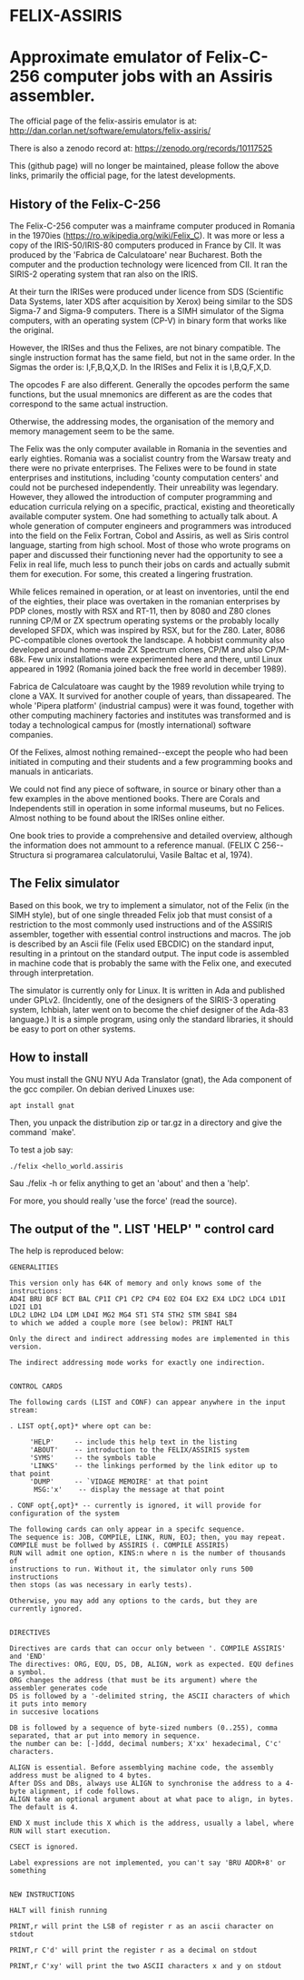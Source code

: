 # FELIX-ASSIRIS
# Approximate emulator of Felix-C-256 computer jobs with an Assiris assembler.

The official page of the felix-assiris emulator is at: http://dan.corlan.net/software/emulators/felix-assiris/

There is also a zenodo record at: https://zenodo.org/records/10117525

This (github page) will no longer be maintained, please follow the above links, primarily the official page,
for the latest developments.

## History of the Felix-C-256

The Felix-C-256 computer was a mainframe computer produced in Romania in the 1970ies (https://ro.wikipedia.org/wiki/Felix_C).
It was more or less a copy of the IRIS-50/IRIS-80 computers produced in France by CII. It was produced by the 'Fabrica
de Calculatoare' near Bucharest. Both the computer and the production technology were licenced from CII.
It ran the SIRIS-2 operating system that ran also on the IRIS.

At their turn the IRISes were produced under licence from SDS (Scientific Data Systems, later XDS after acquisition by Xerox)
being similar to the SDS Sigma-7 and Sigma-9 computers. There is a SIMH simulator of the Sigma computers, with an operating
system (CP-V) in binary form that works like the original.

However, the IRISes and thus the Felixes, are not binary compatible. The single instruction format has
the same field, but not in the same order. In the Sigmas the order is: I,F,B,Q,X,D. In the IRISes and Felix
it is I,B,Q,F,X,D.

The opcodes F are also different. Generally the opcodes perform the same functions, but the usual mnemonics
are different as are the codes that correspond to the same actual instruction.

Otherwise, the addressing modes, the organisation of the memory and memory management seem to be the same.

The Felix was the only computer available in Romania in the seventies and early eighties. Romania was a socialist
country from the Warsaw treaty and there were no private enterprises. The Felixes were to be found in state enterprises and
institutions, including 'county computation centers' and could not be purchesed independently. Their unreability
was legendary. However, they allowed the introduction of computer programming and education curricula relying
on a specific, practical, existing and theoretically available computer system. One had something to actually talk
about. A whole generation of computer engineers and programmers was introduced into the field on the Felix Fortran,
Cobol and Assiris, as well as Siris control language, starting from high school. Most of those who wrote programs on paper and discussed
their functioning never had the opportunity to see a Felix in real life, much less to punch their jobs on cards
and actually submit them for execution. For some, this created a lingering frustration.

While felices remained in operation, or at least on inventories, until the end of the eighties, their place
was overtaken in the romanian enterprises by PDP clones, mostly with RSX and RT-11, then by 8080 and Z80 clones running CP/M or ZX spectrum
operating systems or the probably locally developed SFDX, which was inspired by RSX, but for the Z80. Later, 8086 PC-compatible clones
overtook the landscape. A hobbist community also developed around home-made ZX Spectrum clones, CP/M and also CP/M-68k. Few
unix installations were experimented here and there, until Linux appeared in 1992 (Romania joined back the free world in december 1989).

Fabrica de Calculatoare was caught by the 1989 revolution while trying to clone a VAX. It survived for another couple
of years, than dissapeared. The whole 'Pipera platform' (industrial campus) were it was found, together with
other computing machinery factories and institutes was transformed and is today a technological campus for
(mostly international) software companies.

Of the Felixes, almost nothing remained--except the people who had been initiated in computing and their
students and a few programming books and manuals in anticariats.

We could not find any piece of software, in source or binary other than a few examples in the above mentioned
books. There are Corals and Independents still in operation in some informal museums, but no Felices. 
Almost nothing to be found about the IRISes online either.

One book tries to provide a comprehensive and detailed overview, although
the information does not ammount to a reference manual.
(FELIX C 256--Structura si programarea calculatorului, Vasile Baltac et al, 1974).

## The Felix simulator

Based on this book, we try to implement a simulator, not of the Felix (in the SIMH style), but
of one single threaded Felix job that must consist of a restriction to the most commonly used instructions and of the ASSIRIS assembler, 
together with essential control instructions and macros. The job
is described by an Ascii file (Felix used EBCDIC) on the standard input, resulting in a printout
on the standard output. The input code is assembled in machine code that is probably the same with the Felix one,
and executed through interpretation.

The simulator is currently only for Linux. It is written in Ada and published under GPLv2.
(Incidently, one of the designers of the SIRIS-3 operating system, Ichbiah, later went
on to become the chief designer of the Ada-83 language.) It is a simple program, using
only the standard libraries, it should be easy to port on other systems.

## How to install

You must install the GNU NYU Ada Translator (gnat), the Ada component of the gcc compiler.
On debian derived Linuxes use: 

    apt install gnat

Then, you unpack the distribution zip or tar.gz in a directory and give the command `make'.

To test a job say:

    ./felix <hello_world.assiris

Sau ./felix -h or felix anything to get an 'about' and then a 'help'.

For more, you should really 'use the force' (read the source).

## The output of the ". LIST 'HELP' " control card

The help is reproduced below:


    GENERALITIES 

    This version only has 64K of memory and only knows some of the instructions:
    AD4I BRU BCF BCT BAL CP1I CP1 CP2 CP4 EO2 EO4 EX2 EX4 LDC2 LDC4 LD1I LD2I LD1
    LDL2 LDH2 LD4 LDM LD4I MG2 MG4 ST1 ST4 STH2 STM SB4I SB4
    to which we added a couple more (see below): PRINT HALT

    Only the direct and indirect addressing modes are implemented in this version.

    The indirect addressing mode works for exactly one indirection.


    CONTROL CARDS 

    The following cards (LIST and CONF) can appear anywhere in the input stream:

    . LIST opt{,opt}* where opt can be:

         'HELP'     -- include this help text in the listing      
         'ABOUT'    -- introduction to the FELIX/ASSIRIS system
         'SYMS'     -- the symbols table
         'LINKS'    -- the linkings performed by the link editor up to that point
         'DUMP'     -- `VIDAGE MEMOIRE' at that point
          MSG:'x'    -- display the message at that point

    . CONF opt{,opt}* -- currently is ignored, it will provide for configuration of the system

    The following cards can only appear in a specifc sequence.
    The sequence is: JOB, COMPILE, LINK, RUN, EOJ; then, you may repeat.
    COMPILE must be follwed by ASSIRIS (. COMPILE ASSIRIS)
    RUN will admit one option, KINS:n where n is the number of thousands of
    instructions to run. Without it, the simulator only runs 500 instructions
    then stops (as was necessary in early tests).

    Otherwise, you may add any options to the cards, but they are currently ignored.
    
    
    DIRECTIVES

    Directives are cards that can occur only between '. COMPILE ASSIRIS' and 'END'
    The directives: ORG, EQU, DS, DB, ALIGN, work as expected. EQU defines a symbol.
    ORG changes the address (that must be its argument) where the assembler generates code
    DS is followed by a '-delimited string, the ASCII characters of which it puts into memory
    in succesive locations

    DB is followed by a sequence of byte-sized numbers (0..255), comma separated, that ar put into memory in sequence.
    the number can be: [-]ddd, decimal numbers; X'xx' hexadecimal, C'c' characters.

    ALIGN is essential. Before assemblying machine code, the assembly address must be aligned to 4 bytes.
    After DSs and DBs, always use ALIGN to synchronise the address to a 4-byte alignment, if code follows.
    ALIGN take an optional argument about at what pace to align, in bytes. The default is 4.

    END X must include this X which is the address, usually a label, where RUN will start execution.

    CSECT is ignored.

    Label expressions are not implemented, you can't say 'BRU ADDR+8' or something


    NEW INSTRUCTIONS

    HALT will finish running

    PRINT,r will print the LSB of register r as an ascii character on stdout

    PRINT,r C'd' will print the register r as a decimal on stdout

    PRINT,r C'xy' will print the two ASCII characters x and y on stdout






